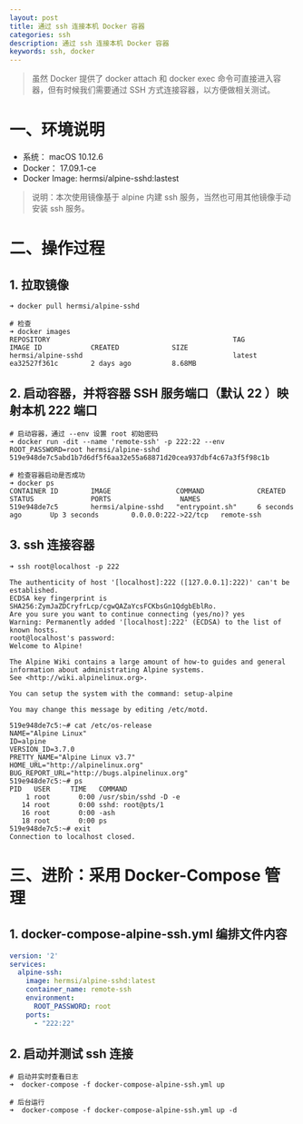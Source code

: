 ```yaml
---
layout: post
title: 通过 ssh 连接本机 Docker 容器
categories: ssh
description: 通过 ssh 连接本机 Docker 容器
keywords: ssh, docker
---
```


> 虽然 Docker 提供了 docker attach 和 docker exec 命令可直接进入容器，但有时候我们需要通过 SSH 方式连接容器，以方便做相关测试。

# 一、环境说明

- 系统： macOS 10.12.6
- Docker： 17.09.1-ce
- Docker Image:   hermsi/alpine-sshd:lastest

> 说明：本次使用镜像基于 alpine 内建 ssh 服务，当然也可用其他镜像手动安装 ssh 服务。

# 二、操作过程

## 1. 拉取镜像

```shell
➜ docker pull hermsi/alpine-sshd

# 检查
➜ docker images
REPOSITORY                                             TAG                 IMAGE ID            CREATED             SIZE
hermsi/alpine-sshd                                     latest              ea32527f361c        2 days ago          8.68MB
```

## 2. 启动容器，并将容器 SSH 服务端口（默认 22 ）映射本机 222 端口

```shell
# 启动容器，通过 --env 设置 root 初始密码
➜ docker run -dit --name 'remote-ssh' -p 222:22 --env ROOT_PASSWORD=root hermsi/alpine-sshd
519e948de7c5abd1b7d6df5f6aa32e55a68871d20cea937dbf4c67a3f5f98c1b

# 检查容器启动是否成功
➜ docker ps
CONTAINER ID        IMAGE                COMMAND             CREATED             STATUS              PORTS                 NAMES
519e948de7c5        hermsi/alpine-sshd   "entrypoint.sh"     6 seconds ago       Up 3 seconds        0.0.0.0:222->22/tcp   remote-ssh

```

## 3. ssh 连接容器

```shell
➜ ssh root@localhost -p 222

The authenticity of host '[localhost]:222 ([127.0.0.1]:222)' can't be established.
ECDSA key fingerprint is SHA256:ZymJaZDCryfrLcp/cgwQAZaYcsFCKbsGn1QdgbEblRo.
Are you sure you want to continue connecting (yes/no)? yes
Warning: Permanently added '[localhost]:222' (ECDSA) to the list of known hosts.
root@localhost's password:
Welcome to Alpine!

The Alpine Wiki contains a large amount of how-to guides and general
information about administrating Alpine systems.
See <http://wiki.alpinelinux.org>.

You can setup the system with the command: setup-alpine

You may change this message by editing /etc/motd.

519e948de7c5:~# cat /etc/os-release
NAME="Alpine Linux"
ID=alpine
VERSION_ID=3.7.0
PRETTY_NAME="Alpine Linux v3.7"
HOME_URL="http://alpinelinux.org"
BUG_REPORT_URL="http://bugs.alpinelinux.org"
519e948de7c5:~# ps
PID   USER     TIME   COMMAND
    1 root       0:00 /usr/sbin/sshd -D -e
   14 root       0:00 sshd: root@pts/1
   16 root       0:00 -ash
   18 root       0:00 ps
519e948de7c5:~# exit
Connection to localhost closed.

```

# 三、进阶：采用 Docker-Compose 管理

## 1. docker-compose-alpine-ssh.yml 编排文件内容

```YAML
version: '2'
services:
  alpine-ssh:
    image: hermsi/alpine-sshd:latest
    container_name: remote-ssh
    environment:
      ROOT_PASSWORD: root
    ports:
      - "222:22"
```

## 2. 启动并测试 ssh 连接

```shell
# 启动并实时查看日志
➜  docker-compose -f docker-compose-alpine-ssh.yml up

# 后台运行
➜  docker-compose -f docker-compose-alpine-ssh.yml up -d
```